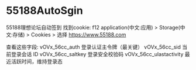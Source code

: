 # 55188AutoSgin
55188理想论坛自动签到
找到cookie:
f12  application(中文:应用) > Storage(中文:存储) > Cookies > 选择 https://www.55188.com

查看这些字段:
vOVx_56cc_auth	登录认证主令牌（最关键）
vOVx_56cc_sid	当前登录会话 ID
vOVx_56cc_saltkey	登录安全校验码
vOVx_56cc_ulastactivity	最近活跃时间，维持登录态
